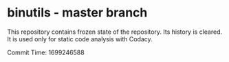 # binutils - master branch

This repository contains frozen state of the repository.
Its history is cleared. It is used only for static code
analysis with Codacy.

Commit Time: 1699246588